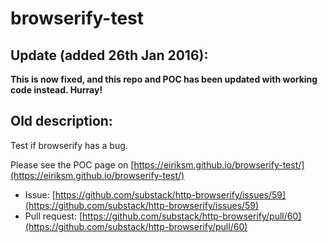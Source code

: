 browserify-test
===============

## Update (added 26th Jan 2016):
**This is now fixed, and this repo and POC has been updated with working code instead. Hurray!**

## Old description:

Test if browserify has a bug.

Please see the POC page on [https://eiriksm.github.io/browserify-test/](https://eiriksm.github.io/browserify-test/)

- Issue: [https://github.com/substack/http-browserify/issues/59](https://github.com/substack/http-browserify/issues/59)
- Pull request: [https://github.com/substack/http-browserify/pull/60](https://github.com/substack/http-browserify/pull/60)
